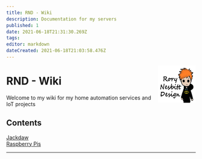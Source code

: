 ```yaml
---
title: RND - Wiki
description: Documentation for my servers
published: 1
date: 2021-06-18T21:31:30.269Z
tags: 
editor: markdown
dateCreated: 2021-06-18T21:03:58.476Z
---
```


<img src="/rnd.png" style="width:100px;height:100px;float:right;">

# RND - Wiki

Welcome to my wiki for my home automation services and IoT projects

## Contents
[Jackdaw](jackdaw)  
[Raspberry Pis](rpi)


---